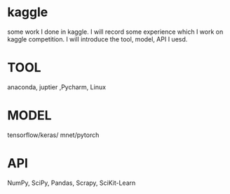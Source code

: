 # kaggle
some work I done in kaggle. I will record some experience which I work on kaggle competition. I will introduce the tool, model, API I uesd.

# TOOL
anaconda,  juptier ,Pycharm, Linux 

# MODEL
tensorflow/keras/ mnet/pytorch

# API
NumPy, SciPy, Pandas, Scrapy, SciKit-Learn
